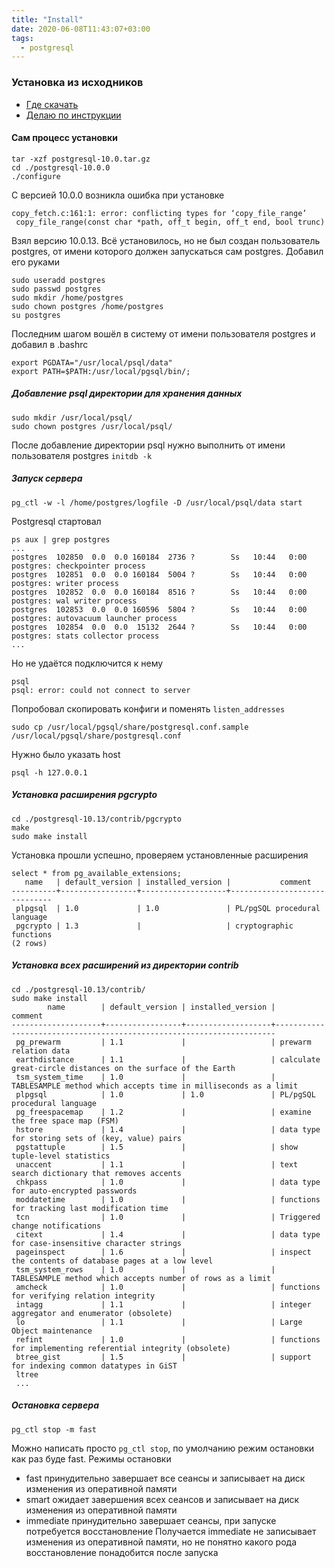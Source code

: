 ```yaml
---
title: "Install"
date: 2020-06-08T11:43:07+03:00
tags:
  - postgresql
---
```


### Установка из исходников 
* [Где скачать](https://www.postgresql.org/ftp/source/v10.0/)
* [Делаю по инструкции](https://edu.postgrespro.ru/dba1/dba1_01_tools_install.html)


#### Сам процесс установки
```
tar -xzf postgresql-10.0.tar.gz
cd ./postgresql-10.0.0
./configure
```
С версией 10.0.0 возникла ошибка при установке 
```
copy_fetch.c:161:1: error: conflicting types for ‘copy_file_range’
 copy_file_range(const char *path, off_t begin, off_t end, bool trunc)
```
Взял версию 10.0.13. Всё установилось, но не был создан пользователь postgres, от имени которого должен запускаться сам postgres. Добавил его руками
```
sudo useradd postgres
sudo passwd postgres
sudo mkdir /home/postgres
sudo chown postgres /home/postgres
su postgres
```
Последним шагом вошёл в систему от имени пользователя postgres и добавил в .bashrc
```
export PGDATA="/usr/local/psql/data"
export PATH=$PATH:/usr/local/pgsql/bin/;
```



##### Добавление psql директории для хранения данных
```
sudo mkdir /usr/local/psql/
sudo chown postgres /usr/local/psql/
```
После добавление директории psql нужно выполнить от имени пользователя postgres `initdb -k`

##### Запуск сервера 
```
pg_ctl -w -l /home/postgres/logfile -D /usr/local/psql/data start
```
Postgresql стартовал
```
ps aux | grep postgres
...
postgres  102850  0.0  0.0 160184  2736 ?        Ss   10:44   0:00 postgres: checkpointer process
postgres  102851  0.0  0.0 160184  5004 ?        Ss   10:44   0:00 postgres: writer process
postgres  102852  0.0  0.0 160184  8516 ?        Ss   10:44   0:00 postgres: wal writer process
postgres  102853  0.0  0.0 160596  5804 ?        Ss   10:44   0:00 postgres: autovacuum launcher process
postgres  102854  0.0  0.0  15132  2644 ?        Ss   10:44   0:00 postgres: stats collector process
...
```
Но не удаётся подключится к нему
```
psql
psql: error: could not connect to server
```
Попробовал скопировать конфиги и поменять `listen_addresses`
```
sudo cp /usr/local/pgsql/share/postgresql.conf.sample /usr/local/pgsql/share/postgresql.conf
```
Нужно было указать host
```
psql -h 127.0.0.1
```
##### Установка расширения pgcrypto 
```
cd ./postgresql-10.13/contrib/pgcrypto
make 
sudo make install
```
Установка прошли успешно, проверяем установленные расширения
```
select * from pg_available_extensions;
   name   | default_version | installed_version |           comment
----------+-----------------+-------------------+------------------------------
 plpgsql  | 1.0             | 1.0               | PL/pgSQL procedural language
 pgcrypto | 1.3             |                   | cryptographic functions
(2 rows)
```
##### Установка всех расширений из директории contrib 
```
cd ./postgresql-10.13/contrib/
sudo make install
        name        | default_version | installed_version |                               comment
--------------------+-----------------+-------------------+----------------------------------------------------------------------
 pg_prewarm         | 1.1             |                   | prewarm relation data
 earthdistance      | 1.1             |                   | calculate great-circle distances on the surface of the Earth
 tsm_system_time    | 1.0             |                   | TABLESAMPLE method which accepts time in milliseconds as a limit
 plpgsql            | 1.0             | 1.0               | PL/pgSQL procedural language
 pg_freespacemap    | 1.2             |                   | examine the free space map (FSM)
 hstore             | 1.4             |                   | data type for storing sets of (key, value) pairs
 pgstattuple        | 1.5             |                   | show tuple-level statistics
 unaccent           | 1.1             |                   | text search dictionary that removes accents
 chkpass            | 1.0             |                   | data type for auto-encrypted passwords
 moddatetime        | 1.0             |                   | functions for tracking last modification time
 tcn                | 1.0             |                   | Triggered change notifications
 citext             | 1.4             |                   | data type for case-insensitive character strings
 pageinspect        | 1.6             |                   | inspect the contents of database pages at a low level
 tsm_system_rows    | 1.0             |                   | TABLESAMPLE method which accepts number of rows as a limit
 amcheck            | 1.0             |                   | functions for verifying relation integrity
 intagg             | 1.1             |                   | integer aggregator and enumerator (obsolete)
 lo                 | 1.1             |                   | Large Object maintenance
 refint             | 1.0             |                   | functions for implementing referential integrity (obsolete)
 btree_gist         | 1.5             |                   | support for indexing common datatypes in GiST
 ltree
 ...

```
##### Остановка сервера 
```
pg_ctl stop -m fast
```
Можно написать просто `pg_ctl stop`, по умолчанию режим остановки как раз буде fast.
Режимы остановки
* fast принудительно завершает все сеансы и записывает на диск изменения из оперативной памяти
* smart ожидает завершения всех сеансов и записывает на диск изменения из оперативной памяти
* immediate принудительно завершает сеансы, при запуске потребуется восстановление
Получается immediate не записывает изменения из оперативной памяти, но не понятно какого рода восстановление понадобится после запуска
